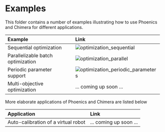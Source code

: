 # Examples

This folder contains a number of examples illustrating how to use Phoenics and Chimera for different applications. 

| Example | Link | 
|:--------|:-----|
| Sequential optimization           |  ![optimization_sequential](https://github.com/aspuru-guzik-group/phoenics/tree/master/examples/optimization_sequential)  |
| Parallelizable batch optimization |  ![optimization_parallel](https://github.com/aspuru-guzik-group/phoenics/tree/master/examples/optimization_parallel)  |
| Periodic parameter support        |  ![optimization_periodic_parameters](https://github.com/aspuru-guzik-group/phoenics/tree/master/examples/optimization_periodic_parameters)  | 
| Multi-objective optimization      |  ... coming up soon ...  | 

More elaborate applications of Phoenics and Chimera are listed below

| Application 						  | Link                   | 
|:------------------------------------|:-----------------------|
| Auto-calibration of a virtual robot | ... coming up soon ... | 